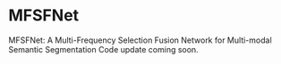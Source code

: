 # MFSFNet
MFSFNet: A Multi-Frequency Selection Fusion Network for Multi-modal Semantic Segmentation
Code update coming soon.
